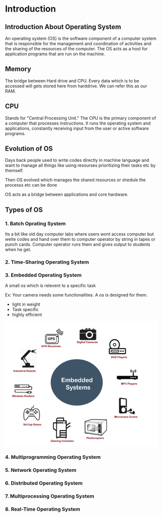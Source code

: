 # Introduction

## Introduction About Operating System
An operating system (OS) is the software component of a computer system that is responsible for the management and coordination of activities and the sharing of the resources of the computer. The OS acts as a host for application programs that are run on the machine.

## Memory 
The bridge between Hard drive and CPU. Every data which is to be accessed will gets stored here from harddrive. We can refer this as our RAM.
## CPU
Stands for "Central Processing Unit." The CPU is the primary component of a computer that processes instructions. It runs the operating system and applications, constantly receiving input from the user or active software programs. 

## Evolution of OS
Days back people used to write codes directly in machine language and want to manage all things like using resourses prioritizing their tasks etc by themself.

Then OS evolved which manages the shared resources or shedule the processs etc can be done

OS acts as a bridge between applications and core hardware.

## Types of OS
### 1. Batch Oprating System
Its a bit like old day computer labs where users wont access computer but weite codes and hand over them to computer operator by string in tapes or punch cards. Computer operator runs them and gives output to students when he get.
### 2. Time-Sharing Operating System
### 3. Embedded Operating System
A small os which is relevent to a specific task

Ex: Your camera needs some functionalities. A os is designed for them.
- light in weight
- Task specific
- highly efficient
  
![picture 3](images/pic_1619517765948.png)  

### 4. Multiprogramming Operating System
### 5. Network Operating System
### 6. Distributed Operating System
### 7. Multiprocessing Operating System
### 8. Real-Time Operating System